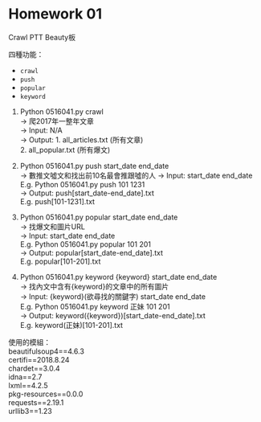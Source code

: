 # Homework 01
Crawl PTT Beauty板  
  
四種功能：
* `crawl`  
* `push`   
* `popular`   
* `keyword`     
1. Python 0516041.py crawl  
-> 爬2017年一整年文章  
-> Input: N/A  
-> Output: 1. all_articles.txt (所有文章)  
           2. all_popular.txt (所有爆文)  
           
2. Python 0516041.py push start_date end_date  
-> 數推文噓文和找出前10名最會推跟噓的人
-> Input: start_date end_date  
   E.g. Python 0516041.py push 101 1231  
-> Output: push[start_date-end_date].txt  
   E.g. push[101-1231].txt
   
3. Python 0516041.py popular start_date end_date  
-> 找爆文和圖片URL   
-> Input: start_date end_date  
   E.g. Python 0516041.py popular 101 201  
-> Output: popular[start_date-end_date].txt  
   E.g. popular[101-201].txt  
   
4. Python 0516041.py keyword {keyword} start_date end_date   
-> 找內文中含有{keyword}的文章中的所有圖片  
-> Input: {keyword}(欲尋找的關鍵字) start_date end_date  
   E.g. Python 0516041.py keyword 正妹 101 201  
-> Output: keyword({keyword})[start_date-end_date].txt  
   E.g. keyword(正妹)[101-201].txt  
   
使用的模組：  
beautifulsoup4==4.6.3  
certifi==2018.8.24  
chardet==3.0.4  
idna==2.7  
lxml==4.2.5  
pkg-resources==0.0.0  
requests==2.19.1  
urllib3==1.23
